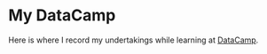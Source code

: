 # My DataCamp
Here is where I record my undertakings while learning at [DataCamp](https://www.datacamp.com/).